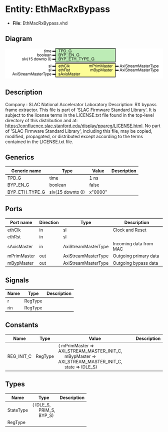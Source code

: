 # Entity: EthMacRxBypass

- **File**: EthMacRxBypass.vhd
## Diagram

![Diagram](EthMacRxBypass.svg "Diagram")
## Description

Company    : SLAC National Accelerator Laboratory
Description: RX bypass frame extractor.
This file is part of 'SLAC Firmware Standard Library'.
It is subject to the license terms in the LICENSE.txt file found in the
top-level directory of this distribution and at:
   https://confluence.slac.stanford.edu/display/ppareg/LICENSE.html.
No part of 'SLAC Firmware Standard Library', including this file,
may be copied, modified, propagated, or distributed except according to
the terms contained in the LICENSE.txt file.
## Generics

| Generic name   | Type             | Value   | Description |
| -------------- | ---------------- | ------- | ----------- |
| TPD_G          | time             | 1 ns    |             |
| BYP_EN_G       | boolean          | false   |             |
| BYP_ETH_TYPE_G | slv(15 downto 0) | x"0000" |             |
## Ports

| Port name   | Direction | Type                | Description            |
| ----------- | --------- | ------------------- | ---------------------- |
| ethClk      | in        | sl                  | Clock and Reset        |
| ethRst      | in        | sl                  |                        |
| sAxisMaster | in        | AxiStreamMasterType | Incoming data from MAC |
| mPrimMaster | out       | AxiStreamMasterType | Outgoing primary data  |
| mBypMaster  | out       | AxiStreamMasterType | Outgoing bypass data   |
## Signals

| Name | Type    | Description |
| ---- | ------- | ----------- |
| r    | RegType |             |
| rin  | RegType |             |
## Constants

| Name       | Type    | Value                                                                                                                                                                                                 | Description |
| ---------- | ------- | ----------------------------------------------------------------------------------------------------------------------------------------------------------------------------------------------------- | ----------- |
| REG_INIT_C | RegType |  (       mPrimMaster => AXI_STREAM_MASTER_INIT_C,<br><span style="padding-left:20px">       mBypMaster  => AXI_STREAM_MASTER_INIT_C,<br><span style="padding-left:20px">       state       => IDLE_S) |             |
## Types

| Name      | Type                                                                                              | Description |
| --------- | ------------------------------------------------------------------------------------------------- | ----------- |
| StateType | ( IDLE_S,<br><span style="padding-left:20px"> PRIM_S,<br><span style="padding-left:20px"> BYP_S)  |             |
| RegType   |                                                                                                   |             |
